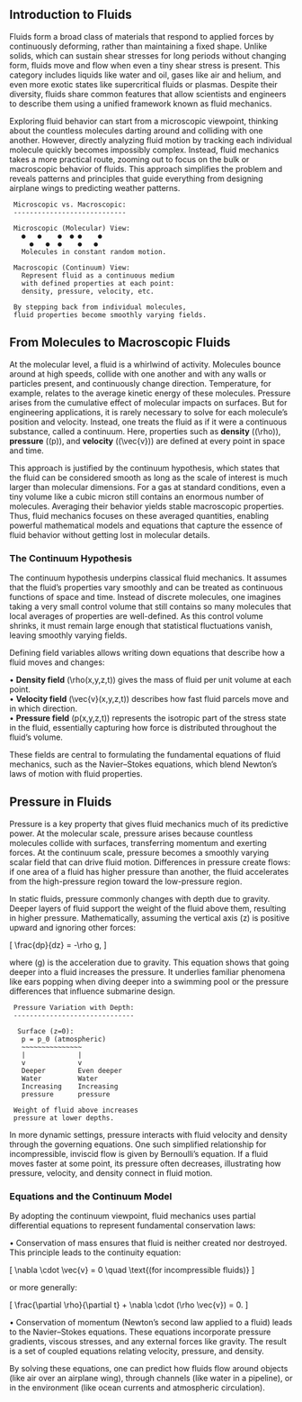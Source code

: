 ## Introduction to Fluids

Fluids form a broad class of materials that respond to applied forces by continuously deforming, rather than maintaining a fixed shape. Unlike solids, which can sustain shear stresses for long periods without changing form, fluids move and flow when even a tiny shear stress is present. This category includes liquids like water and oil, gases like air and helium, and even more exotic states like supercritical fluids or plasmas. Despite their diversity, fluids share common features that allow scientists and engineers to describe them using a unified framework known as fluid mechanics.

  
Exploring fluid behavior can start from a microscopic viewpoint, thinking about the countless molecules darting around and colliding with one another. However, directly analyzing fluid motion by tracking each individual molecule quickly becomes impossibly complex. Instead, fluid mechanics takes a more practical route, zooming out to focus on the bulk or macroscopic behavior of fluids. This approach simplifies the problem and reveals patterns and principles that guide everything from designing airplane wings to predicting weather patterns.

  
```
 Microscopic vs. Macroscopic:
 ----------------------------
 
 Microscopic (Molecular) View:
   ●   ●    ●  ● ●    ●
     ●   ●  ●    ●   ●
   Molecules in constant random motion.
 
 Macroscopic (Continuum) View:
   Represent fluid as a continuous medium 
   with defined properties at each point:
   density, pressure, velocity, etc.
   
 By stepping back from individual molecules, 
 fluid properties become smoothly varying fields.
```

  
## From Molecules to Macroscopic Fluids

At the molecular level, a fluid is a whirlwind of activity. Molecules bounce around at high speeds, collide with one another and with any walls or particles present, and continuously change direction. Temperature, for example, relates to the average kinetic energy of these molecules. Pressure arises from the cumulative effect of molecular impacts on surfaces. But for engineering applications, it is rarely necessary to solve for each molecule’s position and velocity. Instead, one treats the fluid as if it were a continuous substance, called a continuum. Here, properties such as **density** (\(\rho\)), **pressure** (\(p\)), and **velocity** (\(\vec{v}\)) are defined at every point in space and time.

This approach is justified by the continuum hypothesis, which states that the fluid can be considered smooth as long as the scale of interest is much larger than molecular dimensions. For a gas at standard conditions, even a tiny volume like a cubic micron still contains an enormous number of molecules. Averaging their behavior yields stable macroscopic properties. Thus, fluid mechanics focuses on these averaged quantities, enabling powerful mathematical models and equations that capture the essence of fluid behavior without getting lost in molecular details.

  
### The Continuum Hypothesis

The continuum hypothesis underpins classical fluid mechanics. It assumes that the fluid’s properties vary smoothly and can be treated as continuous functions of space and time. Instead of discrete molecules, one imagines taking a very small control volume that still contains so many molecules that local averages of properties are well-defined. As this control volume shrinks, it must remain large enough that statistical fluctuations vanish, leaving smoothly varying fields.

Defining field variables allows writing down equations that describe how a fluid moves and changes:

• **Density field** \(\rho(x,y,z,t)\) gives the mass of fluid per unit volume at each point.  
• **Velocity field** \(\vec{v}(x,y,z,t)\) describes how fast fluid parcels move and in which direction.  
• **Pressure field** \(p(x,y,z,t)\) represents the isotropic part of the stress state in the fluid, essentially capturing how force is distributed throughout the fluid’s volume.

These fields are central to formulating the fundamental equations of fluid mechanics, such as the Navier–Stokes equations, which blend Newton’s laws of motion with fluid properties.

  
## Pressure in Fluids

Pressure is a key property that gives fluid mechanics much of its predictive power. At the molecular scale, pressure arises because countless molecules collide with surfaces, transferring momentum and exerting forces. At the continuum scale, pressure becomes a smoothly varying scalar field that can drive fluid motion. Differences in pressure create flows: if one area of a fluid has higher pressure than another, the fluid accelerates from the high-pressure region toward the low-pressure region.

In static fluids, pressure commonly changes with depth due to gravity. Deeper layers of fluid support the weight of the fluid above them, resulting in higher pressure. Mathematically, assuming the vertical axis \(z\) is positive upward and ignoring other forces:

\[
\frac{dp}{dz} = -\rho g,
\]

where \(g\) is the acceleration due to gravity. This equation shows that going deeper into a fluid increases the pressure. It underlies familiar phenomena like ears popping when diving deeper into a swimming pool or the pressure differences that influence submarine design.

  
```
 Pressure Variation with Depth:
 ------------------------------
 
  Surface (z=0):
   p = p_0 (atmospheric)
   ~~~~~~~~~~~~~~~
   |             |
   v             v
   Deeper        Even deeper
   Water         Water
   Increasing    Increasing
   pressure      pressure
   
 Weight of fluid above increases 
 pressure at lower depths.
```

  
In more dynamic settings, pressure interacts with fluid velocity and density through the governing equations. One such simplified relationship for incompressible, inviscid flow is given by Bernoulli’s equation. If a fluid moves faster at some point, its pressure often decreases, illustrating how pressure, velocity, and density connect in fluid motion.

  
### Equations and the Continuum Model

By adopting the continuum viewpoint, fluid mechanics uses partial differential equations to represent fundamental conservation laws:

• Conservation of mass ensures that fluid is neither created nor destroyed. This principle leads to the continuity equation:
  
\[
\nabla \cdot \vec{v} = 0 \quad \text{(for incompressible fluids)}
\]

or more generally:

\[
\frac{\partial \rho}{\partial t} + \nabla \cdot (\rho \vec{v}) = 0.
\]

• Conservation of momentum (Newton’s second law applied to a fluid) leads to the Navier–Stokes equations. These equations incorporate pressure gradients, viscous stresses, and any external forces like gravity. The result is a set of coupled equations relating velocity, pressure, and density.

By solving these equations, one can predict how fluids flow around objects (like air over an airplane wing), through channels (like water in a pipeline), or in the environment (like ocean currents and atmospheric circulation).
